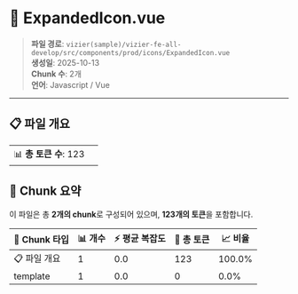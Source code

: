 # 📄 ExpandedIcon.vue

> **파일 경로**: `vizier(sample)/vizier-fe-all-develop/src/components/prod/icons/ExpandedIcon.vue`  
> **생성일**: 2025-10-13  
> **Chunk 수**: 2개  
> **언어**: Javascript / Vue
---


## 📋 파일 개요

| | |
|--|--|
| 📊 **총 토큰 수**: 123 |  |






## 🧩 Chunk 요약

이 파일은 총 **2개의 chunk**로 구성되어 있으며, **123개의 토큰**을 포함합니다.

| 🧩 Chunk 타입 | 📊 개수 | ⚡ 평균 복잡도 | 📝 총 토큰 | 📈 비율 |
|---------------|--------|-------------|----------|--------|
| 📋 파일 개요 | 1 | 0.0 | 123 | 100.0% |
| template | 1 | 0.0 | 0 | 0.0% |

